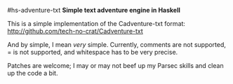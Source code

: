 #hs-adventure-txt
**Simple text adventure engine in Haskell**

This is a simple implementation of the Cadventure-txt format:
http://github.com/tech-no-crat/Cadventure-txt

And by simple, I mean *very* simple.
Currently, comments are not supported, = is not supported,
and whitespace has to be very precise.

Patches are welcome;
I may or may not beef up my Parsec skills
and clean up the code a bit.
